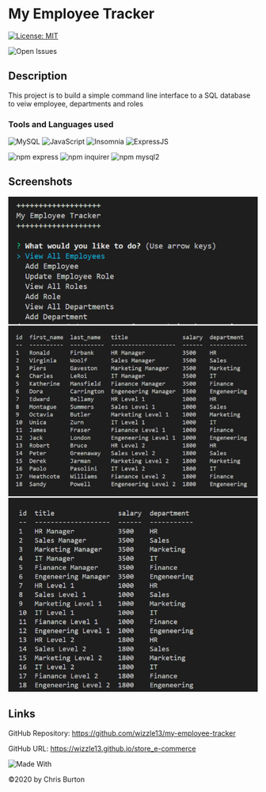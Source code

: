 # My Employee Tracker
  [![License: MIT](https://img.shields.io/badge/License-MIT-lightgrey.svg)](https://opensource.org/licenses/MIT)

  ![Open Issues](https://img.shields.io/github/issues-raw/wizzle13/my-employee-tracker?style=plastic)
  
  ## Description
  This project is to build a simple command line interface to a SQL database to veiw employee, departments and roles

  ### Tools and Languages used
  ![MySQL](https://img.shields.io/badge/MySQL-005C84?style=plastic&logo=mysql&logoColor=white)
  ![JavaScript](https://img.shields.io/badge/-JavaScript-F7DF1E?style=plastic&logo=Javascript&logoColor=white)
  ![Insomnia](https://img.shields.io/badge/Insomnia-4000BF?style=plastic&logo=insomnia&logoColor=white)
  ![ExpressJS](https://img.shields.io/badge/Express.js-404D59?style=plastic)

  ![npm express](https://img.shields.io/npm/v/express?label=express&style=plastic)
  ![npm inquirer](https://img.shields.io/npm/v/inquirer?label=inquirer&style=plastic)
  ![npm mysql2](https://img.shields.io/npm/v/mysql2?label=mysql2&style=plastic)

  
  
  ## Screenshots
  <img src = "./screenshots/screenshot1.png">
  <img src = "./screenshots/screenshot2.png">
  <img src = "./screenshots/screenshot3.png">

  

  

  ## Links
  GitHub Repository: https://github.com/wizzle13/my-employee-tracker

  GitHub URL: https://wizzle13.github.io/store_e-commerce


![Made With](https://img.shields.io/badge/Made%20with-Ultimate%20README%20Generator-blue?style=plastic)

  &copy;2020 by Chris Burton
